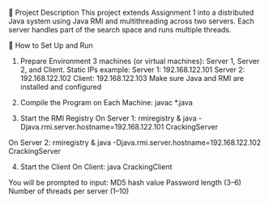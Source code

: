 📄 Project Description
This project extends Assignment 1 into a distributed Java system using Java RMI and multithreading across two servers.
Each server handles part of the search space and runs multiple threads.

🚀 How to Set Up and Run
1. Prepare Environment
  3 machines (or virtual machines): Server 1, Server 2, and Client.
  Static IPs example:
  Server 1: 192.168.122.101
  Server 2: 192.168.122.102
  Client: 192.168.122.103
  Make sure Java and RMI are installed and configured

2. Compile the Program on Each Machine: javac *.java

3. Start the RMI Registry
  On Server 1:
  rmiregistry &
  java -Djava.rmi.server.hostname=192.168.122.101 CrackingServer

 On Server 2:
  rmiregistry &
  java -Djava.rmi.server.hostname=192.168.122.102 CrackingServer

4. Start the Client
On Client:
java CrackingClient

You will be prompted to input:
  MD5 hash value
  Password length (3–6)
  Number of threads per server (1–10)
